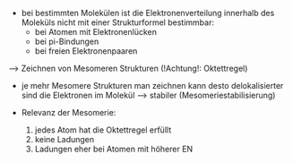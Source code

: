 - bei bestimmten Molekülen ist die Elektronenverteilung innerhalb des Moleküls nicht mit einer Strukturformel bestimmbar:
	- bei Atomen mit Elektronenlücken
	- bei pi-Bindungen 
	- bei freien Elektronenpaaren 

--> Zeichnen von Mesomeren Strukturen (!Achtung!: Oktettregel)
- je mehr Mesomere Strukturen man zeichnen kann desto delokalisierter sind die Elektronen im Molekül --> stabiler (Mesomeriestabilisierung)

- Relevanz der Mesomerie: 
	1. jedes Atom hat die Oktettregel erfüllt
	2. keine Ladungen 
	3. Ladungen eher bei Atomen mit höherer EN 

